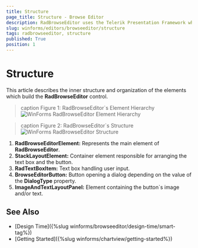 ```yaml
---
title: Structure
page_title: Structure - Browse Editor
description: RadBrowseEditor uses the Telerik Presentation Framework which enables rich experiences like advanced styling.
slug: winforms/editors/browseeditor/structure
tags: radbrowseeditor, structure
published: True
position: 1
---
```


# Structure

This article describes the inner structure and organization of the elements which build the __RadBrowseEditor__ control.

>caption Figure 1: RadBrowseEditor`s Element Hierarchy
![WinForms RadBrowseEditor Element Hierarchy](images/radbrowseeditor-structure001.png)

>caption Figure 2: RadBrowseEditor`s Structure
![WinForms RadBrowseEditor Structure](images/radbrowseeditor-structure002.png)

1. __RadBrowseEditorElement:__ Represents the main element of __RadBrowseEditor__.
1. __StackLayoutElement:__ Container element responsible for arranging the text box and the button.
1. __RadTextBoxItem:__ Text box handling user input.
1. __BrowseEditorButton:__ Button opening a dialog depending on the value of the __DialogType__ property.
1. __ImageAndTextLayoutPanel:__ Element containing the button`s image and/or text.

## See Also

* [Design Time]({%slug winforms/browseeditor/design-time/smart-tag%})
* [Getting Started]({%slug winforms/chartview/getting-started%})
